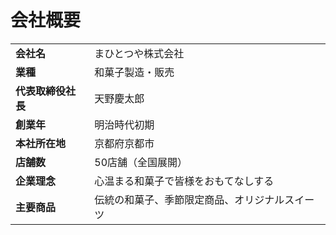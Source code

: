 # 会社概要

|                |                             |
|----------------|-----------------------------|
| **会社名**         | まひとつや株式会社          |
| **業種**           | 和菓子製造・販売            |
| **代表取締役社長** | 天野慶太郎              |
| **創業年**         | 明治時代初期                |
| **本社所在地**     | 京都府京都市                |
| **店舗数**         | 50店舗（全国展開）         |
| **企業理念**       | 心温まる和菓子で皆様をおもてなしする |
| **主要商品**       | 伝統の和菓子、季節限定商品、オリジナルスイーツ |